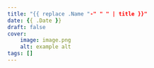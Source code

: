 ```yaml
---
title: "{{ replace .Name "-" " " | title }}"
date: {{ .Date }}
draft: false
cover:
    image: image.png
    alt: example alt
tags: []
---
```


